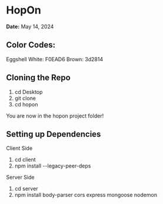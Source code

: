 # HopOn
**Date:** May 14, 2024 

## Color Codes: 
Eggshell White: F0EAD6
Brown: 3d2814

## Cloning the Repo
1. cd Desktop
2. git clone <url link>
3. cd hopon

You are now in the hopon project folder!

## Setting up Dependencies
Client Side
1. cd client
2.  npm install --legacy-peer-deps


Server Side
1. cd server
2. npm install body-parser cors express mongoose nodemon


